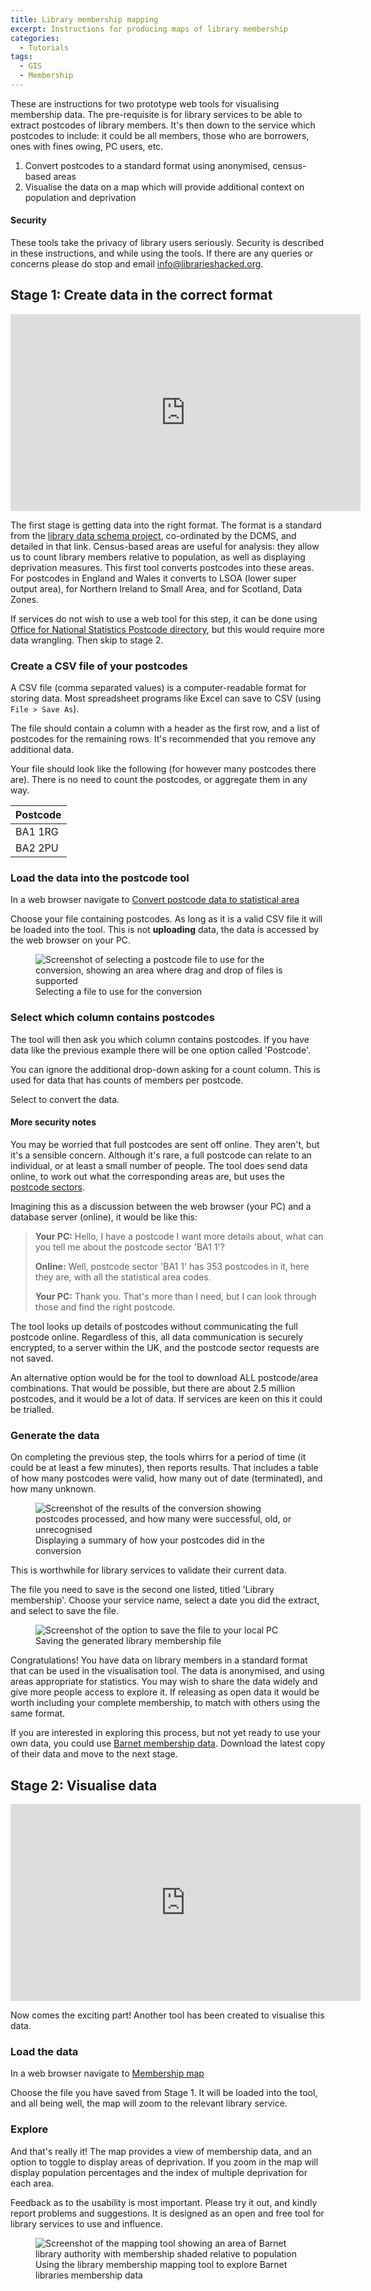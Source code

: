 ```yaml
---
title: Library membership mapping
excerpt: Instructions for producing maps of library membership
categories:
  - Tutorials
tags:
  - GIS
  - Membership
---
```


These are instructions for two prototype web tools for visualising membership data. The pre-requisite is for library services to be able to extract postcodes of library members. It's then down to the service which postcodes to include: it could be all members, those who are borrowers, ones with fines owing, PC users, etc.

1. Convert postcodes to a standard format using anonymised, census-based areas
2. Visualise the data on a map which will provide additional context on population and deprivation

#### Security

These tools take the privacy of library users seriously. Security is described in these instructions, and while using the tools. If there are any queries or concerns please do stop and email [info@librarieshacked.org](mailto:info@librarieshacked.org).

## Stage 1: Create data in the correct format

<iframe width="560" height="315" src="https://www.youtube.com/embed/u8CRSplPfRo" frameborder="0" allow="accelerometer; autoplay; clipboard-write; encrypted-media; gyroscope; picture-in-picture" allowfullscreen></iframe>
<br/>

The first stage is getting data into the right format. The format is a standard from the [library data schema project](https://schema.librarydata.uk/membership), co-ordinated by the DCMS, and detailed in that link. Census-based areas are useful for analysis: they allow us to count library members relative to population, as well as displaying deprivation measures. This first tool converts postcodes into these areas. For postcodes in England and Wales it converts to LSOA (lower super output area), for Northern Ireland to Small Area, and for Scotland, Data Zones. 

If services do not wish to use a web tool for this step, it can be done using [Office for National Statistics Postcode directory](https://geoportal.statistics.gov.uk/datasets/ons-postcode-directory-november-2020), but this would require more data wrangling. Then skip to stage 2.

### Create a CSV file of your postcodes

A CSV file (comma separated values) is a computer-readable format for storing data. Most spreadsheet programs like Excel can save to CSV (using ```File > Save As```).

The file should contain a column with a header as the first row, and a list of postcodes for the remaining rows. It's recommended that you remove any additional data.

Your file should look like the following (for however many postcodes there are). There is no need to count the postcodes, or aggregate them in any way.

| Postcode |
| -------- |
| BA1 1RG |
| BA2 2PU |

### Load the data into the postcode tool

In a web browser navigate to [Convert postcode data to statistical area](https://create.librarydata.uk/postcode-to-lsoa)

Choose your file containing postcodes. As long as it is a valid CSV file it will be loaded into the tool. This is not **uploading** data, the data is accessed by the web browser on your PC.

<figure>
  <img src="https://raw.githubusercontent.com/LibrariesHacked/librarieshacked.github.io/master/images/2021-02-05-instructions-1-select-file.PNG" alt="Screenshot of selecting a postcode file to use for the conversion, showing an area where drag and drop of files is supported"/>
  <figcaption>Selecting a file to use for the conversion</figcaption>
</figure>

### Select which column contains postcodes

The tool will then ask you which column contains postcodes. If you have data like the previous example there will be one option called 'Postcode'.

You can ignore the additional drop-down asking for a count column. This is used for data that has counts of members per postcode.

Select to convert the data.

#### More security notes

You may be worried that full postcodes are sent off online. They aren't, but it's a sensible concern. Although it's rare, a full postcode can relate to an individual, or at least a small number of people. The tool does send data online, to work out what the corresponding areas are, but uses the [postcode sectors](https://ideal-postcodes.co.uk/guides/uk-postcode-format#sector).

Imagining this as a discussion between the web browser (your PC) and a database server (online), it would be like this:

> **Your PC:** Hello, I have a postcode I want more details about, what can you tell me about the postcode sector 'BA1 1'?
>
> **Online:** Well, postcode sector 'BA1 1' has 353 postcodes in it, here they are, with all the statistical area codes.
>
> **Your PC:** Thank you. That's more than I need, but I can look through those and find the right postcode.

The tool looks up details of postcodes without communicating the full postcode online. Regardless of this, all data communication is securely encrypted, to a server within the UK, and the postcode sector requests are not saved.

An alternative option would be for the tool to download ALL postcode/area combinations. That would be possible, but there are about 2.5 million postcodes, and it would be a lot of data. If services are keen on this it could be trialled.

### Generate the data

On completing the previous step, the tools whirrs for a period of time (it could be at least a few minutes), then reports results. That includes a table of how many postcodes were valid, how many out of date (terminated), and how many unknown.

<figure>
  <img src="https://raw.githubusercontent.com/LibrariesHacked/librarieshacked.github.io/master/images/2021-02-05-instructions-3-review-results.png" alt="Screenshot of the results of the conversion showing postcodes processed, and how many were successful, old, or unrecognised"/>
  <figcaption>Displaying a summary of how your postcodes did in the conversion</figcaption>
</figure>

This is worthwhile for library services to validate their current data.

The file you need to save is the second one listed, titled 'Library membership'. Choose your service name, select a date you did the extract, and select to save the file.

<figure>
  <img src="https://raw.githubusercontent.com/LibrariesHacked/librarieshacked.github.io/master/images/2021-02-05-instructions-4-download-file.png" alt="Screenshot of the option to save the file to your local PC"/>
  <figcaption>Saving the generated library membership file</figcaption>
</figure>
Congratulations! You have data on library members in a standard format that can be used in the visualisation tool. The data is anonymised, and using areas appropriate for statistics. You may wish to share the data widely and give more people access to explore it. If releasing as open data it would be worth including your complete membership, to match with others using the same format.

If you are interested in exploring this process, but not yet ready to use your own data, you could use [Barnet membership data](https://open.barnet.gov.uk/dataset/23py1/library-membership). Download the latest copy of their data and move to the next stage.

## Stage 2: Visualise data

<iframe width="560" height="315" src="https://www.youtube.com/embed/dLHFC7Lg9wc" frameborder="0" allow="accelerometer; autoplay; clipboard-write; encrypted-media; gyroscope; picture-in-picture" allowfullscreen></iframe>
<br/>

Now comes the exciting part! Another tool has been created to visualise this data.

### Load the data 

In a web browser navigate to [Membership map](https://create.librarydata.uk/membership-map)

Choose the file you have saved from Stage 1. It will be loaded into the tool, and all being well, the map will zoom to the relevant library service.

### Explore

And that's really it! The map provides a view of membership data, and an option to toggle to display areas of deprivation. If you zoom in the map will display population percentages and the index of multiple deprivation for each area.

Feedback as to the usability is most important. Please try it out, and kindly report problems and suggestions. It is designed as an open and free tool for library services to use and influence. 

<figure>
  <img src="https://raw.githubusercontent.com/LibrariesHacked/librarieshacked.github.io/master/images/2021-02-05-instructions-5-display-map.png" alt="Screenshot of the mapping tool showing an area of Barnet library authority with membership shaded relative to population"/>
  <figcaption>Using the library membership mapping tool to explore Barnet libraries membership data</figcaption>
</figure>

